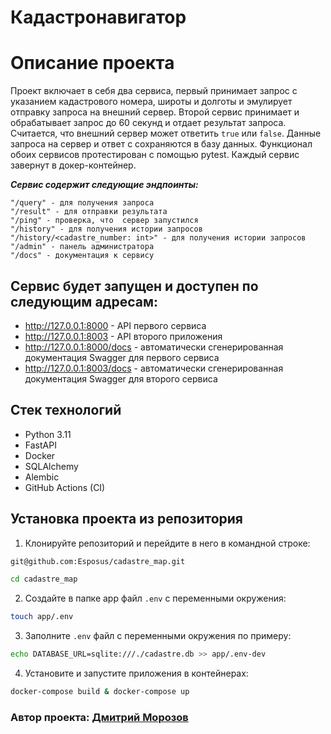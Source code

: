# Кадастронавигатор

Описание проекта
===================
Проект включает в себя два сервиса, первый принимает запрос с указанием кадастрового номера, широты и долготы и эмулирует отправку запроса на внешний сервер. Второй сервис принимает и  обрабатывает запрос до 60 секунд и отдает результат запроса. Считается, что внешний сервер может ответить `true` или `false`. Данные запроса на сервер и ответ с сохраняются в базу данных. 
Функционал обоих сервисов протестирован с помощью pytest. Каждый сервис завернут в докер-контейнер.

***Сервис содержит следующие эндпоинты:***

```
"/query" - для получения запроса
"/result" - для отправки результата
"/ping" - проверка, что  сервер запустился
"/history" - для получения истории запросов
"/history/<cadastre_number: int>" - для получения истории запросов
"/admin" - панель администратора
"/docs" - документация к сервису
```

Сервис будет запущен и доступен по следующим адресам:
--------------------------------------------------------

- http://127.0.0.1:8000 - API первого сервиса
- http://127.0.0.1:8003 - API второго приложения
- http://127.0.0.1:8000/docs - автоматически сгенерированная документация Swagger для первого сервиса
- http://127.0.0.1:8003/docs - автоматически сгенерированная документация Swagger для второго сервиса



Стек технологий
----------
* Python 3.11
* FastAPI
* Docker
* SQLAlchemy
* Alembic
* GitHub Actions (CI)


Установка проекта из репозитория
----------

1. Клонируйте репозиторий и перейдите в него в командной строке:
```bash
git@github.com:Esposus/cadastre_map.git
```
```bash
cd cadastre_map
```
2. Cоздайте в папке app файл ```.env``` с переменными окружения:
```bash 
touch app/.env
```
3. Заполните ```.env``` файл с переменными окружения по примеру:
```bash 
echo DATABASE_URL=sqlite:///./cadastre.db >> app/.env-dev
```
4. Установите и запустите приложения в контейнерах:
```bash 
docker-compose build & docker-compose up
```

### Автор проекта: [Дмитрий Морозов](https://github.com/Esposus "GitHub аккаунт")